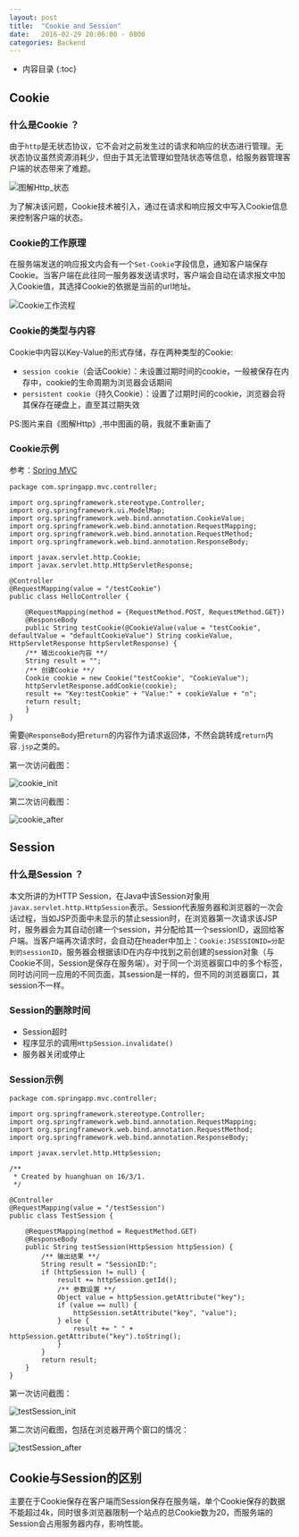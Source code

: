 ```yaml
---
layout: post
title:  "Cookie and Session"
date:   2016-02-29 20:06:00 - 0800
categories: Backend
---
```

* 内容目录
{:toc}


## Cookie

### 什么是Cookie ？

由于`http`是无状态协议，它不会对之前发生过的请求和响应的状态进行管理。无状态协议虽然资源消耗少，但由于其无法管理如登陆状态等信息，给服务器管理客户端的状态带来了难题。

![图解Http_状态]({{site.baseurl}}/pics/http.png)

为了解决该问题，Cookie技术被引入，通过在请求和响应报文中写入Cookie信息来控制客户端的状态。

### Cookie的工作原理

在服务端发送的响应报文内会有一个`Set-Cookie`字段信息，通知客户端保存Cookie。当客户端在此往同一服务器发送请求时，客户端会自动在请求报文中加入Cookie值，其选择Cookie的依据是当前的url地址。

![Cookie工作流程]({{site.baseurl}}/pics/http_process.png)

### Cookie的类型与内容

Cookie中内容以Key-Value的形式存储，存在两种类型的Cookie:

+ `session cookie`（会话Cookie）：未设置过期时间的cookie，一般被保存在内存中，cookie的生命周期为浏览器会话期间
+ `persistent cookie`（持久Cookie）：设置了过期时间的cookie，浏览器会将其保存在硬盘上，直至其过期失效

PS:图片来自《图解Http》,书中图画的萌，我就不重新画了

### Cookie示例

参考：[Spring MVC](http://www.importnew.com/15141.html)

	package com.springapp.mvc.controller;

	import org.springframework.stereotype.Controller;
	import org.springframework.ui.ModelMap;
	import org.springframework.web.bind.annotation.CookieValue;
	import org.springframework.web.bind.annotation.RequestMapping;
	import org.springframework.web.bind.annotation.RequestMethod;
	import org.springframework.web.bind.annotation.ResponseBody;

	import javax.servlet.http.Cookie;
	import javax.servlet.http.HttpServletResponse;

	@Controller
	@RequestMapping(value = "/testCookie")
	public class HelloController {

    	@RequestMapping(method = {RequestMethod.POST, RequestMethod.GET})
    	@ResponseBody
    	public String testCookie(@CookieValue(value = "testCookie", defaultValue = "defaultCookieValue") String cookieValue, HttpServletResponse httpServletResponse) {
    	/** 输出cookie内容 **/
    	String result = "";
    	/** 创建Cookie **/
    	Cookie cookie = new Cookie("testCookie", "CookieValue");
    	httpServletResponse.addCookie(cookie);
    	result += "Key:testCookie" + "Value:" + cookieValue + "n";
    	return result;
    	}
    }

需要`@ResponseBody`把`return`的内容作为请求返回体，不然会跳转成`return`内容`.jsp`之类的。

第一次访问截图：

![cookie_init]({{site.baseurl}}/pics/cookie_init.png)

第二次访问截图：

![cookie_after]({{site.baseurl}}/pics/cookie_after.png)

## Session

### 什么是Session ？

本文所讲的为HTTP Session，在Java中该Session对象用`javax.servlet.http.HttpSession`表示。Session代表服务器和浏览器的一次会话过程，当如JSP页面中未显示的禁止session时，在浏览器第一次请求该JSP时，服务器会为其自动创建一个session，并分配给其一个sessionID，返回给客户端。当客户端再次请求时，会自动在header中加上：`Cookie:JSESSIONID=分配到的sessionID`，服务器会根据该ID在内存中找到之前创建的session对象（与Cookie不同，Session是保存在服务端）。对于同一个浏览器窗口中的多个标签，同时访问同一应用的不同页面，其session是一样的，但不同的浏览器窗口，其session不一样。

### Session的删除时间
+ Session超时
+ 程序显示的调用`HttpSession.invalidate()`
+ 服务器关闭或停止

### Session示例

	package com.springapp.mvc.controller;

	import org.springframework.stereotype.Controller;
	import org.springframework.web.bind.annotation.RequestMapping;
	import org.springframework.web.bind.annotation.RequestMethod;
	import org.springframework.web.bind.annotation.ResponseBody;

	import javax.servlet.http.HttpSession;

	/**
	 * Created by huanghuan on 16/3/1.
	 */

	@Controller
	@RequestMapping(value = "/testSession")
	public class TestSession {

	    @RequestMapping(method = RequestMethod.GET)
	    @ResponseBody
	    public String testSession(HttpSession httpSession) {
	        /** 输出结果 **/
	        String result = "SessionID:";
	        if (httpSession != null) {
	            result += httpSession.getId();
	            /** 参数设置 **/
	            Object value = httpSession.getAttribute("key");
	            if (value == null) {
	                httpSession.setAttribute("key", "value");
	            } else {
	                result += " " + httpSession.getAttribute("key").toString();
	            }
	        }
	        return result;
	    }
	}

第一次访问截图：

![testSession_init]({{site.baseurl}}/pics/testSession_init.png)

第二次访问截图，包括在浏览器开两个窗口的情况：

![testSession_after]({{site.baseurl}}/pics/testSession_after.png)

## Cookie与Session的区别

主要在于Cookie保存在客户端而Session保存在服务端，单个Cookie保存的数据不能超过4k，同时很多浏览器限制一个站点的总Cookie数为20，而服务端的Session会占用服务器内存，影响性能。
